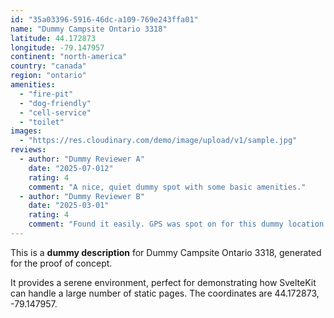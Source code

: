```yaml
---
id: "35a03396-5916-46dc-a109-769e243ffa01"
name: "Dummy Campsite Ontario 3318"
latitude: 44.172873
longitude: -79.147957
continent: "north-america"
country: "canada"
region: "ontario"
amenities:
  - "fire-pit"
  - "dog-friendly"
  - "cell-service"
  - "toilet"
images:
  - "https://res.cloudinary.com/demo/image/upload/v1/sample.jpg"
reviews:
  - author: "Dummy Reviewer A"
    date: "2025-07-012"
    rating: 4
    comment: "A nice, quiet dummy spot with some basic amenities."
  - author: "Dummy Reviewer B"
    date: "2025-03-01"
    rating: 4
    comment: "Found it easily. GPS was spot on for this dummy location."
---
```


This is a **dummy description** for Dummy Campsite Ontario 3318, generated for the proof of concept.

It provides a serene environment, perfect for demonstrating how SvelteKit can handle a large number of static pages. The coordinates are 44.172873, -79.147957.
